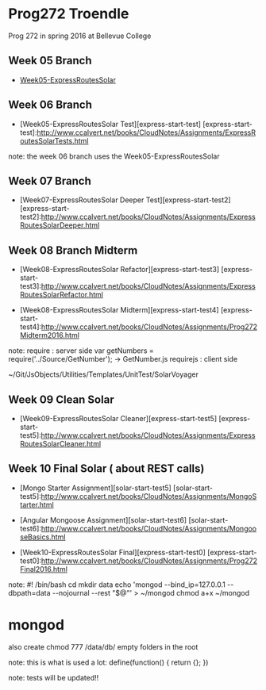 # Prog272 Troendle

  Prog 272 in spring 2016 at Bellevue College

## Week 05 Branch

 - [Week05-ExpressRoutesSolar][express-start]

[express-start]:http://www.ccalvert.net/books/CloudNotes/Assignments/ExpressRoutesSolar.html

## Week 06 Branch

- [Week05-ExpressRoutesSolar Test][express-start-test]
 [express-start-test]:http://www.ccalvert.net/books/CloudNotes/Assignments/ExpressRoutesSolarTests.html

note: the week 06 branch uses the Week05-ExpressRoutesSolar


## Week 07 Branch

- [Week07-ExpressRoutesSolar Deeper Test][express-start-test2]
 [express-start-test2]:http://www.ccalvert.net/books/CloudNotes/Assignments/ExpressRoutesSolarDeeper.html

## Week 08 Branch Midterm

- [Week08-ExpressRoutesSolar Refactor][express-start-test3]
 [express-start-test3]:http://www.ccalvert.net/books/CloudNotes/Assignments/ExpressRoutesSolarRefactor.html

- [Week08-ExpressRoutesSolar Midterm][express-start-test4]
 [express-start-test4]:http://www.ccalvert.net/books/CloudNotes/Assignments/Prog272Midterm2016.html


 note:
 require  : server side     var getNumbers = require('../Source/GetNumber');   -> GetNumber.js
 requirejs : client side

 ~/Git/JsObjects/Utilities/Templates/UnitTest/SolarVoyager

## Week 09 Clean Solar

- [Week09-ExpressRoutesSolar Cleaner][express-start-test5]
 [express-start-test5]:http://www.ccalvert.net/books/CloudNotes/Assignments/ExpressRoutesSolarCleaner.html


## Week 10 Final Solar ( about REST calls)

- [Mongo Starter Assignment][solar-start-test5]
[solar-start-test5]:http://www.ccalvert.net/books/CloudNotes/Assignments/MongoStarter.html
- [Angular Mongoose Assignment][solar-start-test6]
[solar-start-test6]:http://www.ccalvert.net/books/CloudNotes/Assignments/MongooseBasics.html

- [Week10-ExpressRoutesSolar Final][express-start-test0]
 [express-start-test0]:http://www.ccalvert.net/books/CloudNotes/Assignments/Prog272Final2016.html

note:
#! /bin/bash
cd
mkdir data
echo 'mongod --bind_ip=127.0.0.1 --dbpath=data --nojournal --rest "$@"' > ~/mongod
chmod a+x ~/mongod
# mongod
also create chmod 777 /data/db/ empty folders in the root

note: this is what is used a lot:
 define(function() {
 	return {};
 })


 note: tests will be updated!!